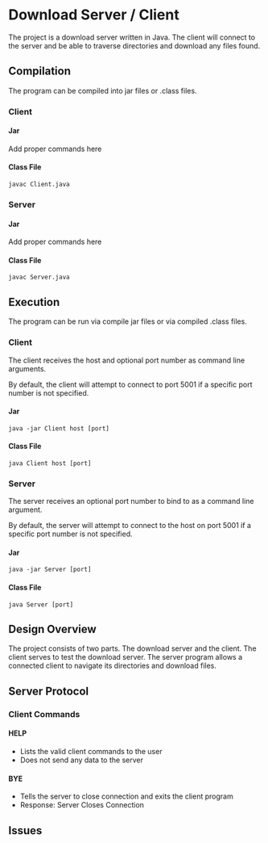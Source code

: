 # Download Server / Client

The project is a download server written in Java. The client will connect to
the server and be able to traverse directories and download any files found.

## Compilation

The program can be compiled into jar files or .class files.

### Client

#### Jar

Add proper commands here

#### Class File

`javac Client.java`

### Server

#### Jar

Add proper commands here

#### Class File

`javac Server.java`

## Execution

The program can be run via compile jar files or via compiled .class files.

### Client

The client receives the host and optional port number as command line arguments.

By default, the client will attempt to connect to port 5001 if a specific port
number is not specified.

#### Jar

`java -jar Client host [port]`

#### Class File

`java Client host [port]`

### Server

The server receives an optional port number to bind to as a command line
argument.

By default, the server will attempt to connect to the host on port 5001 if a
specific port number is not specified.

#### Jar

`java -jar Server [port]`

#### Class File

`java Server [port]`

## Design Overview

The project consists of two parts. The download server and the client. The
client serves to test the download server. The server program allows a
connected client to navigate its directories and download files.

## Server Protocol

### Client Commands

#### HELP

- Lists the valid client commands to the user
- Does not send any data to the server

#### BYE

- Tells the server to close connection and exits the client program
- Response: Server Closes Connection

## Issues
